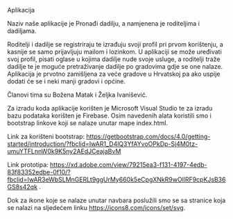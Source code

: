 Aplikacija

Naziv naše aplikacije je Pronađi dadilju, a namjenena je roditeljima i dadiljama.

Roditelji i dadilje se registriraju te izrađuju svoji profil pri prvom korištenju, a kasnije se samo prijavljuju mailom i lozinkom. U aplikaciji se može uređivati svoj profil, pisati oglase u kojima dadilje nude svoje usluge, a roditelji traže dadilje te je moguće pretraživanje dadilje po gradovima gdje se one nalaze. Aplikacija je prvotno zamišljena za veće gradove u Hrvatskoj pa ako uspije dodati će se i neki manji gradovi i općine.

Članovi tima su Božena Matak i Željka Ivanišević.

Za izradu koda aplikacije korišten je Microsoft Visual Studio te za izradu bazu podataka korišten je Firebase. Osim navedenih alata koristili smo i bootstrap linkove koji se nalaze unutar mape index.html.

Link za korišteni bootstrap: https://getbootstrap.com/docs/4.0/getting-started/introduction/?fbclid=IwAR1_D4lQ3YfAYvoOPkDp-Sj4M0tz-umuYTFLnnW0k9K5ny2AEdJCeajaBvM

Link prototipa: https://xd.adobe.com/view/79215ea3-f131-4197-4edb-83f83352edbe-0f10/?fbclid=IwAR3eWbSLMnGERLt9ggUrMy660k5eCpgXNkR9wOllRF9cpKJsB36GS8s42qk .

Dok za ikone koje se nalaze unutar navbara poslužili smo se sa stranice koja se nalazi na
sljedećem linku https://icons8.com/icons/set/svg.

